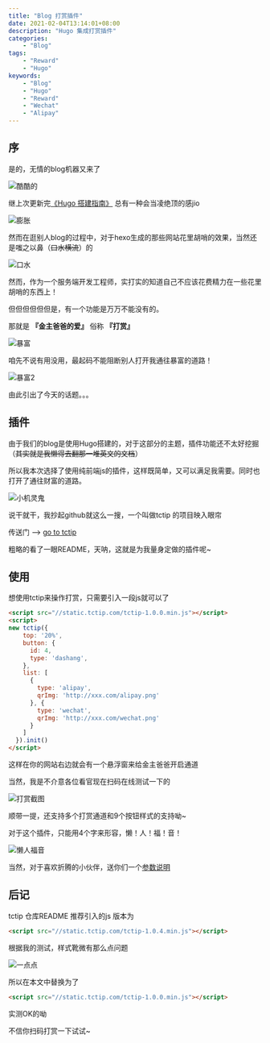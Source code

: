 ```yaml
---
title: "Blog 打赏插件"
date: 2021-02-04T13:14:01+08:00
description: "Hugo 集成打赏插件"
categories:
    - "Blog"
tags:
    - "Reward"
    - "Hugo"
keywords:
    - "Blog"
    - "Hugo"
    - "Reward"
    - "Wechat"
    - "Alipay"
---
```


## 序

是的，无情的blog机器又来了

![酷酷的](http://blog-img.luanruisong.com/blog/img/20210205131148.png)

继上次更新完[《Hugo 搭建指南》](/post/blog/hugo/) 总有一种会当凌绝顶的感jio

![膨胀](http://blog-img.luanruisong.com/blog/img/20210205131434.png)

然而在逛别人blog的过程中，对于hexo生成的那些网站花里胡哨的效果，当然还是嗤之以鼻（~~口水横流~~）的

![口水](http://blog-img.luanruisong.com/blog/img/20210205131703.gif)

然而，作为一个服务端开发工程师，实打实的知道自己不应该花费精力在一些花里胡哨的东西上！

但但但但但但是，有一个功能是万万不能没有的。

那就是 **『金主爸爸的爱』** 俗称 **『打赏』**

![暴富](http://blog-img.luanruisong.com/blog/img/20210205131622.gif)

咱先不说有用没用，最起码不能阻断别人打开我通往暴富的道路！

![暴富2](http://blog-img.luanruisong.com/blog/img/20210205131559.gif)

由此引出了今天的话题。。。

## 插件

由于我们的blog是使用Hugo搭建的，对于这部分的主题，插件功能还不太好挖掘（~~其实就是我懒得去翻那一堆英文的文档~~）

所以我本次选择了使用纯前端js的插件，这样既简单，又可以满足我需要。同时也打开了通往财富的道路。

![小机灵鬼](http://blog-img.luanruisong.com/blog/img/20210205131729.png)

说干就干，我抄起github就这么一搜，一个叫做tctip 的项目映入眼帘

传送门 --> [go to tctip](https://github.com/greedying/tctip)

粗略的看了一眼README，天呐，这就是为我量身定做的插件呢~

## 使用

想使用tctip来操作打赏，只需要引入一段js就可以了

```html
<script src="//static.tctip.com/tctip-1.0.0.min.js"></script>
<script>
new tctip({
    top: '20%',
    button: {
      id: 4,
      type: 'dashang',
    },
    list: [
      {
        type: 'alipay',
        qrImg: 'http://xxx.com/alipay.png'
      }, {
        type: 'wechat',
        qrImg: 'http://xxx.com/wechat.png'
      }
    ]
  }).init()
</script>
```

这样在你的网站右边就会有一个悬浮窗来给金主爸爸开启通道

当然，我是不介意各位看官现在扫码在线测试一下的

![打赏截图](http://blog-img.luanruisong.com/blog/img/20210205131802.png)

顺带一提，还支持多个打赏通道和9个按钮样式的支持呦~

对于这个插件，只能用4个字来形容，懒！人！福！音！

![懒人福音](http://blog-img.luanruisong.com/blog/img/20210205131821.png)

当然，对于喜欢折腾的小伙伴，送你们一个[参数说明](https://github.com/greedying/tctip#%E5%8F%82%E6%95%B0%E8%AF%B4%E6%98%8E)

## 后记

tctip 仓库README 推荐引入的js 版本为

```html
<script src="//static.tctip.com/tctip-1.0.4.min.js"></script>
```

根据我的测试，样式靴微有那么点问题

![一点点](http://blog-img.luanruisong.com/blog/img/20210205131838.png)

所以在本文中替换为了

```html
<script src="//static.tctip.com/tctip-1.0.0.min.js"></script>
```

实测OK的呦

不信你扫码打赏一下试试~
